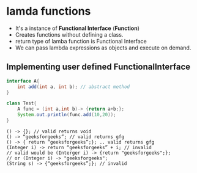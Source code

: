 # lamda functions
- It's a instance of **Functional Interface** (**Function**)
- Creates functions without defining a class.
- return type of lamba function is Functional Interface
- We can pass lambda expressions as objects and execute on demand.

## Implementing user defined FunctionalInterface 

```java
interface A{
    int add(int a, int b); // abstract method
}

class Test{
    A func = (int a,int b)-> {return a+b;};
    System.out.println(func.add(10,20));
}
```

```
() -> {}; // valid returns void
() -> “geeksforgeeks”; // valid returns gfg
() -> { return “geeksforgeeks”;}; .. valid returns gfg
(Integer i) -> return “geeksforgeeks” + i; // invalid 
// valid would be (Interger i) -> {return "geeksforgeeks";};
// or (Integer i) -> "geeksforgeeks";
(String s) -> {“geeksforgeeks”;}; // invalid
```